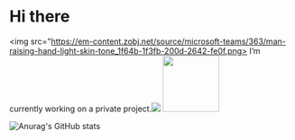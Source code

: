 # Hi there 
<img src="https://em-content.zobj.net/source/microsoft-teams/363/man-raising-hand-light-skin-tone_1f64b-1f3fb-200d-2642-fe0f.png>
I’m currently working on a private project.<img  src="https://em-content.zobj.net/source/animated-noto-color-emoji/356/robot_1f916.gif](https://em-content.zobj.net/source/microsoft-teams/363/man-technologist-light-skin-tone_1f468-1f3fb-200d-1f4bb.png)">
<img height="100em" src="https://em-content.zobj.net/source/animated-noto-color-emoji/356/robot_1f916.gif">
                         
                         
                         
 
![Anurag's GitHub stats](https://github-readme-stats.vercel.app/api?username=leandrocf79&hide=contribs,prs)

<!--

![Anurag's GitHub stats](https://github-readme-stats.vercel.app/api?username=leandrocf79&show_icons=true&theme=Hiding_specific_stats)
[![Top Langs](https://github-readme-stats.vercel.app/api/top-langs/?username=leandrocf79&hide_progress=true)](https://github.com/anuraghazra/github-readme-stats)

****  --- >>>    Editar  github visite este link para pegar os modelos. Pode inserir HTML aqui que será aceito

https://emojipedia.org/pt/microsoft-teams/

https://github.com/anuraghazra/github-readme-stats#all-demos
https://emojipedia.org/pt/animated-noto-color-emoji/15.0/rosto-de-rob%C3%B4/


**leandrocf79/leandrocf79** is a ✨ _special_ ✨ repository because its `README.md` (this file) appears on your GitHub profile.

Here are some ideas to get you started:

- 🔭 I’m currently working on ...
- 🌱 I’m currently learning ...
- 👯 I’m looking to collaborate on ...
- 🤔 I’m looking for help with ...
- 💬 Ask me about ...
- 📫 How to reach me: ...
- 😄 Pronouns: ...
- ⚡ Fun fact: ...
-->
